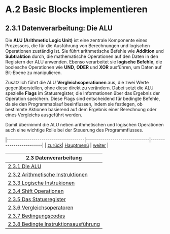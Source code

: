 # A.2 Basic Blocks implementieren
## 2.3.1 Datenverarbeitung: Die ALU

Die **ALU (Arithmetic Logic Unit)** ist eine zentrale Komponente eines Prozessors, die für die Ausführung von Berechnungen und logischen Operationen zuständig ist. Sie führt arithmetische Befehle wie **Addition** und **Subtraktion** durch, die mathematische Operationen auf den Daten in den Registern der ALU anwenden. Ebenso verarbeitet sie **logische Befehle**, die boolesche Operationen wie **UND**, **ODER** und **XOR** ausführen, um Daten auf Bit-Ebene zu manipulieren.

Zusätzlich führt die ALU **Vergleichsoperationen** aus, die zwei Werte gegenüberstellen, ohne diese direkt zu verändern. Dabei setzt die ALU spezielle **Flags** im Statusregister, die Informationen über das Ergebnis der Operation speichern. Diese Flags sind entscheidend für bedingte Befehle, da sie den Programmablauf beeinflussen, indem sie festlegen, ob bestimmte Aktionen basierend auf dem Ergebnis einer Berechnung oder eines Vergleichs ausgeführt werden. 

Damit übernimmt die ALU neben arithmetischen und logischen Operationen auch eine wichtige Rolle bei der Steuerung des Programmflusses.

|--------------------------------------|-------------------------------|-------------------------|
| [zurück](../Sektionen_Label/label.md)| [Hauptmenü](../ueberblick.md) | [weiter](arithinstr.md) |


| **2.3 Datenverarbeitung**                                             |
|-----------------------------------------------------------------------|
| [2.3.1 Die ALU](arithlogintro.md)                                     |
| [2.3.2 Arithmetische Instruktionen](arithinstr.md)                    |
| [2.3.3 Logische Instrukionen](loginstr.md)                            |
| [2.3.4 Shift Operationen](shiftinstr.md)                              |
| [2.3.5 Das Statusregister](flags.md)                                  |
| [2.3.6 Vergleichsoperatoren](comp.md)                                 |
| [2.3.7 Bedingungscodes](beding.md)                                    |
| [2.3.8 Bedingte Instruktionsausführung](bedinstr.md)                  |
